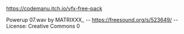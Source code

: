 https://codemanu.itch.io/vfx-free-pack

Powerup 07.wav by MATRIXXX_ -- https://freesound.org/s/523649/ -- License: Creative Commons 0
